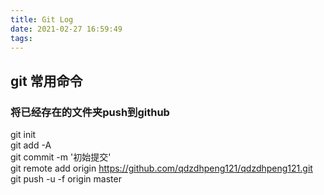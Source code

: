 ```yaml
---
title: Git Log
date: 2021-02-27 16:59:49
tags:
---
```


## git 常用命令
### 将已经存在的文件夹push到github
git init  
git add -A  
git commit -m '初始提交'   
git remote add origin https://github.com/qdzdhpeng121/qdzdhpeng121.git  
git push -u -f origin master  
